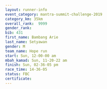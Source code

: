 ```yaml
---
layout: runner-info 
event_category: mantra-summit-challenge-2019 
category_km: 35km 
overall_rank:  9999
gender_rank: 
bib: 431
first_name: Bambang Arie
last_name: Setyawan
gender: M
team_name: Hope run
start: Sun, 12-00-00 am
mbah_kamad: Sun, 11-20-22 am
finish: Sun, 02-36-05 pm
race_time: 14-36-05
status: FBC
certificate: 
---
```

